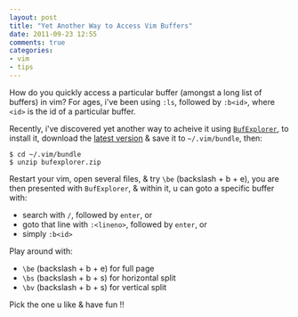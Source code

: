 ```yaml
---
layout: post
title: "Yet Another Way to Access Vim Buffers"
date: 2011-09-23 12:55
comments: true
categories: 
- vim
- tips
---
```


How do you quickly access a particular buffer (amongst a long list of
buffers) in vim? For ages, i've been using `:ls`, followed by `:b<id>`,
where `<id>` is the id of a particular buffer.

Recently, i've discovered yet another way to acheive it using
[`BufExplorer`](http://www.vim.org/scripts/script.php?script_id=42),
to install it, download the
[latest version](http://www.vim.org/scripts/script.php?script_id=42)
& save it to `~/.vim/bundle`, then:

```
$ cd ~/.vim/bundle
$ unzip bufexplorer.zip
```

Restart your vim, open several files, & try `\be` (backslash + b + e),
you are then presented with `BufExplorer`, & within it, u can goto a
specific buffer with:

* search with `/`, followed by `enter`, or
* goto that line with `:<lineno>`, followed by `enter`, or
* simply `:b<id>`

Play around with:

* `\be` (backslash + b + e) for full page
* `\bs` (backslash + b + s) for horizontal split
* `\bv` (backslash + b + s) for vertical split

Pick the one u like & have fun !!
